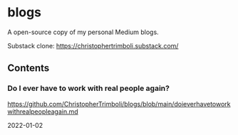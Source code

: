 # blogs
A open-source copy of my personal Medium blogs.

Substack clone: https://christophertrimboli.substack.com/

## Contents

### Do I ever have to work with real people again?

https://github.com/ChristopherTrimboli/blogs/blob/main/doieverhavetoworkwithrealpeopleagain.md

2022-01-02
